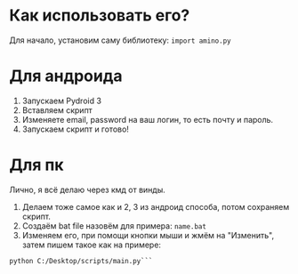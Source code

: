 # Как использовать его? 

Для начало, установим саму библиотеку: ```import amino.py```

# Для андроида
1. Запускаем Pydroid 3
2. Вставляем скрипт
3. Изменяете email, password на ваш логин, то есть почту и пароль. 
4. Запускаем скрипт и готово! 

# Для пк
Лично, я всë делаю через кмд от винды. 
1. Делаем тоже самое как и 2, 3 из андроид способа, потом сохраняем скрипт. 
2. Создаëм  bat file назовëм для примера: ```name.bat```
3. Изменяем его, при помощи кнопки мыши и жмëм на "Изменить", затем пишем такое как на примере:
```@echo off
python C:/Desktop/scripts/main.py```
